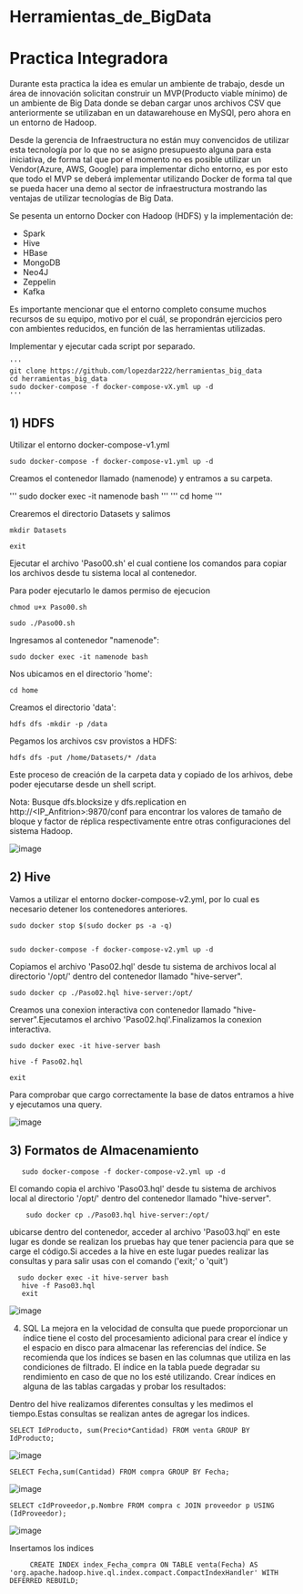 # Herramientas_de_BigData

# Practica Integradora

Durante esta practica la idea es emular un ambiente de trabajo, desde un área de innovación solicitan construir un MVP(Producto viable mínimo) de un ambiente de Big Data donde se deban cargar unos archivos CSV que anteriormente se utilizaban en un datawarehouse en MySQl, pero ahora en un entorno de Hadoop.

Desde la gerencia de Infraestructura no están muy convencidos de utilizar esta tecnología por lo que no se asigno presupuesto alguna para esta iniciativa, de forma tal que por el momento no es posible utilizar un Vendor(Azure, AWS, Google) para implementar dicho entorno, es por esto que todo el MVP se deberá implementar utilizando Docker de forma tal que se pueda hacer una demo al sector de infraestructura mostrando las ventajas de utilizar tecnologías de Big Data.


Se pesenta un entorno Docker con Hadoop (HDFS) y la implementación de:
* Spark
* Hive
* HBase
* MongoDB
* Neo4J
* Zeppelin
* Kafka


Es importante mencionar que el entorno completo consume muchos recursos de su equipo, motivo por el cuál, se propondrán ejercicios pero con ambientes reducidos, en función de las herramientas utilizadas.

Implementar y ejecutar cada script por separado. 

    '''
    git clone https://github.com/lopezdar222/herramientas_big_data
    cd herramientas_big_data
    sudo docker-compose -f docker-compose-vX.yml up -d
    '''

## 1) HDFS

Utilizar el entorno docker-compose-v1.yml

    sudo docker-compose -f docker-compose-v1.yml up -d

Creamos el contenedor llamado (namenode) y entramos a su carpeta.

'''
        sudo docker exec -it namenode bash
'''
'''
    cd home 
'''

Crearemos el directorio Datasets y salimos
        
    mkdir Datasets

    exit

Ejecutar el archivo 'Paso00.sh' el cual contiene los comandos para copiar los archivos desde tu sistema local al contenedor.
 
Para poder ejecutarlo le damos permiso de ejecucion

    chmod u+x Paso00.sh

    sudo ./Paso00.sh
        
Ingresamos al contenedor "namenode":

    sudo docker exec -it namenode bash

Nos ubicamos en el directorio 'home':

    cd home
    
Creamos el directorio 'data':

    hdfs dfs -mkdir -p /data
    
Pegamos los archivos csv provistos a HDFS:

    hdfs dfs -put /home/Datasets/* /data

Este proceso de creación de la carpeta data y copiado de los arhivos, debe poder ejecutarse desde un shell script.

Nota: Busque dfs.blocksize y dfs.replication en http://<IP_Anfitrion>:9870/conf para encontrar los valores de tamaño de bloque y factor de réplica respectivamente entre otras configuraciones del sistema Hadoop.

![image](https://github.com/ylathan/Herramientas-de-BigData/assets/98925562/596a9f3f-0322-4eab-a5b8-71ff7263a386)

## 2) Hive

Vamos a utilizar el entorno docker-compose-v2.yml, por lo cual es necesario detener los contenedores anteriores.

    sudo docker stop $(sudo docker ps -a -q)
        
   
    sudo docker-compose -f docker-compose-v2.yml up -d
        
   
Copiamos el archivo 'Paso02.hql' desde tu sistema de archivos local al directorio '/opt/' dentro del contenedor llamado "hive-server".

    sudo docker cp ./Paso02.hql hive-server:/opt/

         
 Creamos una conexion interactiva con contenedor llamado "hive-server".Ejecutamos el archivo 'Paso02.hql'.Finalizamos la conexion interactiva.

    sudo docker exec -it hive-server bash
      
    hive -f Paso02.hql
       
    exit

Para comprobar que cargo correctamente la base de datos entramos a hive y ejecutamos una query.

![image](https://github.com/ylathan/Herramientas-de-BigData/assets/98925562/254ed713-c805-4fca-bbc9-ac073f1f5f04)

## 3) Formatos de Almacenamiento

       sudo docker-compose -f docker-compose-v2.yml up -d
El comando copia el archivo 'Paso03.hql' desde tu sistema de archivos local al directorio '/opt/' dentro del contenedor llamado "hive-server".
        
        sudo docker cp ./Paso03.hql hive-server:/opt/

ubicarse dentro del contenedor, acceder al archivo 'Paso03.hql'  en este lugar es donde se realizan los pruebas hay que tener paciencia para que se carge el código.Si accedes a la hive en este lugar puedes realizar las consultas y para salir usas con el comando ('exit;' o 'quit')

      sudo docker exec -it hive-server bash
       hive -f Paso03.hql
       exit

![image](https://github.com/ylathan/Herramientas-de-BigData/assets/98925562/137fdd60-9f2c-433b-b6d3-65ea8083e65a)

4) SQL
La mejora en la velocidad de consulta que puede proporcionar un índice tiene el costo del procesamiento adicional para crear el índice y el espacio en disco para almacenar las referencias del índice. Se recomienda que los índices se basen en las columnas que utiliza en las condiciones de filtrado. El índice en la tabla puede degradar su rendimiento en caso de que no los esté utilizando. Crear índices en alguna de las tablas cargadas y probar los resultados:

Dentro del hive realizamos diferentes consultas y les medimos el tiempo.Estas consultas se realizan antes de agregar los indices.

    SELECT IdProducto, sum(Precio*Cantidad) FROM venta GROUP BY IdProducto;
![image](https://github.com/ylathan/Herramientas-de-BigData/assets/98925562/bf2d0e48-e53f-49dd-bcf9-21b11121fa6a)

    SELECT Fecha,sum(Cantidad) FROM compra GROUP BY Fecha;
![image](https://github.com/ylathan/Herramientas-de-BigData/assets/98925562/0829944a-0e44-4e14-844a-a36d3fef6de7)

    SELECT cIdProveedor,p.Nombre FROM compra c JOIN proveedor p USING (IdProveedor);
![image](https://github.com/ylathan/Herramientas-de-BigData/assets/98925562/6e5f1788-3e3f-4df3-bbb1-f970fdea6c3d)


Insertamos los indices

         CREATE INDEX index_Fecha_compra ON TABLE venta(Fecha) AS 'org.apache.hadoop.hive.ql.index.compact.CompactIndexHandler' WITH DEFERRED REBUILD;
         








   










        


